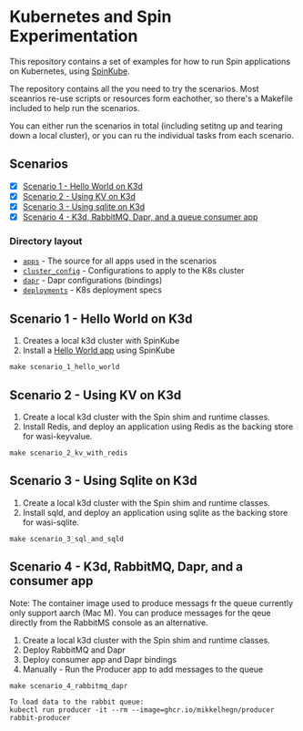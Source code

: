 # Kubernetes and Spin Experimentation

This repository contains a set of examples for how to run Spin applications on Kubernetes, using [SpinKube](https://spinkube.dev).

The repository contains all the you need to try the scenarios. Most sceanrios re-use scripts or resources form eachother, so there's a Makefile included to help run the scenarios.

You can either run the scenarios in total (including setitng up and tearing down a local cluster), or you can ru the individual tasks from each scenario.

## Scenarios

- [x] [Scenario 1 - Hello World on K3d](#scenario-1--hello-world-on-k3d)
- [x] [Scenario 2 - Using KV on K3d](#scenario-2---using-kv-on-k3d)
- [x] [Scenario 3 - Using sqlite on K3d](#scenario-3---using-sqlite-on-k3d)
- [x] [Scenario 4 - K3d, RabbitMQ, Dapr, and a queue consumer app](#scenario-4---k3d-rabbitmq-dapr-and-a-consumer-app)

### Directory layout

- [`apps`](/apps/) - The source for all apps used in the scenarios
- [`cluster_config`](/cluster_config/) - Configurations to apply to the K8s cluster
- [`dapr`](/dapr/) - Dapr configurations (bindings)
- [`deployments`](/deployments/) - K8s deployment specs

## Scenario 1 - Hello World on K3d

1. Creates a local k3d cluster with SpinKube
2. Install a [Hello World app](./apps/rust-hello/) using SpinKube

```shell
make scenario_1_hello_world
```

## Scenario 2 - Using KV on K3d

1. Create a local k3d cluster with the Spin shim and runtime classes.
2. Install Redis, and deploy an application using Redis as the backing store for wasi-keyvalue.

```shell
make scenario_2_kv_with_redis
```

## Scenario 3 - Using Sqlite on K3d

1. Create a local k3d cluster with the Spin shim and runtime classes.
2. Install sqld, and deploy an application using sqlite as the backing store for wasi-sqlite.

```shell
make scenario_3_sql_and_sqld
```

## Scenario 4 - K3d, RabbitMQ, Dapr, and a consumer app

Note: The container image used to produce messags fr the queue currently only support aarch (Mac M). You can produce messages for the qeue directly from the RabbitMS console as an alternative.

1. Create a local k3d cluster with the Spin shim and runtime classes.
2. Deploy RabbitMQ and Dapr
3. Deploy consumer app and Dapr bindings
4. Manually - Run the Producer app to add messages to the queue

```shell
make scenario_4_rabbitmq_dapr

To load data to the rabbit queue:
kubectl run producer -it --rm --image=ghcr.io/mikkelhegn/producer rabbit-producer
```

